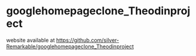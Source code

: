 # googlehomepageclone_Theodinproject
website available at https://github.com/silver-Remarkable/googlehomepageclone_Theodinproject
